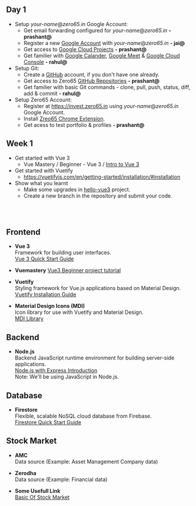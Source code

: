## Day 1
- Setup _your-name_@_zero65.in_ Google Account:
  - Get email forwarding configured for _your-name_@_zero65.in_ **- prashant@**
  - Register a new [Google Account](https://accounts.google.com/) with _your-name_@_zero65.in_ **- jai@**
  - Get access to [Google Cloud Projects](https://console.cloud.google.com/) **- prashant@**
  - Get familier with [Google Calander](https://calendar.google.com/), [Google Meet](https://meet.google.com/) & [Google Cloud Console](https://console.cloud.google.com/) **- rahul@**
- Setup Git:
  - Create a [GitHub](https://github.com/) account, if you don't have one already.
  - Get access to Zero65 [GitHub Repositories](https://github.com/orgs/Zero65Tech/repositories) **- prashant@**
  - Get familier with basic Git commands - clone, pull, push, status, diff, add & commit **- rahul@**
- Setup Zero65 Account:
  - Register at https://invest.zero65.in using _your-name_@_zero65.in_ Google Account.
  - Install [Zreo65 Chrome Extension](https://chromewebstore.google.com/detail/invest/bmimjjjamcpohjjfmdhneocpniahbapo).
  - Get acess to test portfolio & profiles **- prashant@**

## Week 1
- Get started with Vue 3
  - Vue Mastery / Beginner - Vue 3 / [Intro to Vue 3](https://www.vuemastery.com/courses/intro-to-vue-3/intro-to-vue3/)
- Get started with Vuetify
  - https://vuetifyjs.com/en/getting-started/installation/#installation
- Show what you learnt
  - Make some upgrades in [hello-vue3](https://github.com/Zero65Tech/hello-vue3) project.
  - Create a new branch in the repository and submit your code.

<br/><br/>

## Frontend

- **Vue 3**  
  Framework for building user interfaces.  
  [Vue 3 Quick Start Guide](https://vuejs.org/guide/quick-start.html)

- **Vuemastery**
  [Vue3 Beginner project tutorial](https://www.vuemastery.com/courses/intro-to-vue-3/intro-to-vue3)

- **Vuetify**  
  Styling framework for Vue.js applications based on Material Design.  
  [Vuetify Installation Guide](https://vuetifyjs.com/en/getting-started/installation/#installation)

- **Material Design Icons (MDI)**  
  Icon library for use with Vuetify and Material Design.  
  [MDI Library](https://pictogrammers.com/library/mdi/)

## Backend

- **Node.js**  
  Backend JavaScript runtime environment for building server-side applications.  
  [Node.js with Express Introduction](https://developer.mozilla.org/en-US/docs/Learn/Server-side/Express_Nodejs/Introduction)  
  Note: We'll be using JavaScript in Node.js.

## Database

- **Firestore**  
  Flexible, scalable NoSQL cloud database from Firebase.  
  [Firestore Quick Start Guide](https://firebase.google.com/docs/firestore/quickstart)

## Stock Market

- **AMC**  
  Data source (Example: Asset Management Company data)

- **Zerodha**  
  Data source (Example: Financial data)

- **Some Usefull Link**  
  [Basic Of Stock Market](https://www.nseindia.com/products-services/about-equity-market)
